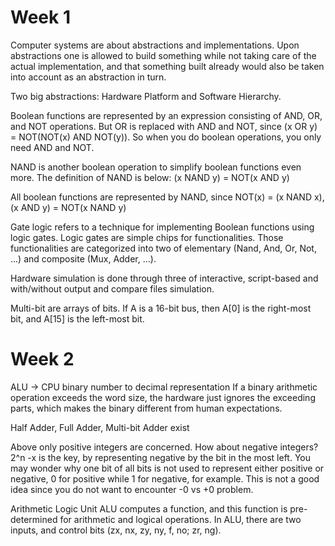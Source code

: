 # Week 1
Computer systems are about abstractions and implementations.
Upon abstractions one is allowed to build something while not taking care of the actual implementation, and that something built already would also be taken into account as an abstraction in turn.

Two big abstractions: Hardware Platform and Software Hierarchy.

Boolean functions are represented by an expression consisting of AND, OR, and NOT operations. But OR is replaced with AND and NOT, since (x OR y) = NOT(NOT(x) AND NOT(y)). So when you do boolean operations, you only need AND and NOT.

NAND is another boolean operation to simplify boolean functions even more. The definition of NAND is below:
(x NAND y) = NOT(x AND y)

All boolean functions are represented by NAND, since
NOT(x) = (x NAND x),
(x AND y) = NOT(x NAND y)

Gate logic refers to a technique for implementing Boolean functions using logic gates. Logic gates are simple chips for functionalities. Those functionalities are categorized into two of elementary (Nand, And, Or, Not, ...) and composite (Mux, Adder, ...).

Hardware simulation is done through three of interactive, script-based and with/without output and compare files simulation.


Multi-bit are arrays of bits.
If A is a 16-bit bus, then A[0] is the right-most bit, and A[15] is the left-most bit.

# Week 2
ALU -> CPU
binary number to decimal representation
If a binary arithmetic operation exceeds the word size, the hardware just ignores the exceeding parts, which makes the binary different from human expectations.

Half Adder, Full Adder, Multi-bit Adder exist

Above only positive integers are concerned. How about negative integers? 2^n -x is the key, by representing negative by the bit in the most left. You may wonder why one bit of all bits is not used to represent either positive or negative, 0 for positive while 1 for negative, for example. This is not a good idea since you do not want to encounter -0 vs +0 problem.

Arithmetic Logic Unit
ALU computes a function, and this function is pre-determined for arithmetic and logical operations.
In ALU, there are two inputs, and control bits (zx, nx, zy, ny, f, no; zr, ng).

